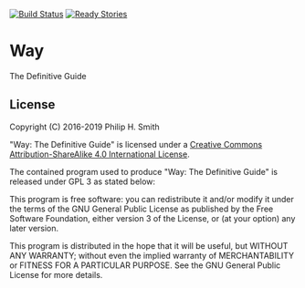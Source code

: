 <!--
vim: set fenc=utf-8 ff=unix sts=2 sw=2 et ft=markdown :
-->

[![Build Status][build-status-badge]][build-status-link]
[![Ready Stories][tickets-badge]][tickets-link]

[build-status-badge]: https://travis-ci.org/waylang/book.svg?branch=master
[build-status-link]: https://travis-ci.org/waylang/book
[tickets-badge]: https://badge.waffle.io/waylang/book.png?label=ready&title=Ready
[tickets-link]: http://waffle.io/waylang/book

# Way
The Definitive Guide

## License

Copyright (C) 2016-2019 Philip H. Smith

"Way: The Definitive Guide" is licensed under a [Creative Commons Attribution-ShareAlike
4.0 International License][cc-by-sa-4.0].

The contained program used to produce "Way: The Definitive Guide" is released under
GPL 3 as stated below:

This program is free software: you can redistribute it and/or modify
it under the terms of the GNU General Public License as published by
the Free Software Foundation, either version 3 of the License, or
(at your option) any later version.

This program is distributed in the hope that it will be useful,
but WITHOUT ANY WARRANTY; without even the implied warranty of
MERCHANTABILITY or FITNESS FOR A PARTICULAR PURPOSE.  See the
GNU General Public License for more details.

[cc-by-sa-4.0]: http://creativecommons.org/licenses/by-sa/4.0/
